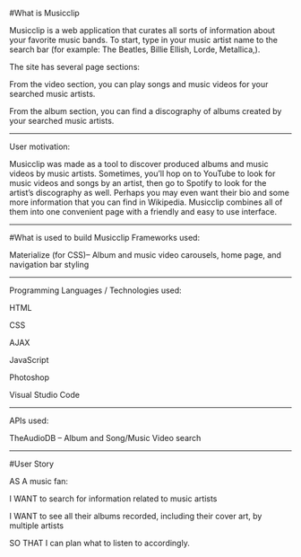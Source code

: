 #What is Musicclip 

Musicclip is a web application that curates all sorts of information about your favorite music bands. To start, type in your music artist name to the search bar (for example: The Beatles,  Billie Ellish, Lorde, Metallica,).

The site has several page sections: 

From the video section, you can play songs and music videos for your searched music artists. 

From the album section, you can find a discography of albums created by your searched music artists. 

---

User motivation: 

Musicclip was made as a tool to discover produced albums and music videos by music artists. Sometimes, you’ll hop on to YouTube to look for music videos and songs by an artist, then go to Spotify to look for the artist’s discography as well. Perhaps you may even want their bio and some more information that you can find in Wikipedia. Musicclip combines all of them into one convenient page with a friendly and easy to use interface. 

---

#What is used to build Musicclip
Frameworks used: 

Materialize (for CSS)– Album and music video carousels, home page, and navigation bar styling 

---

Programming Languages / Technologies used: 

HTML 

CSS 

AJAX 

JavaScript 

Photoshop 

Visual Studio Code

---

APIs used: 

TheAudioDB – Album and Song/Music Video search 

---

#User Story 

AS A music fan:

 I WANT to search for information related to music artists 
 
 I WANT to see all their albums recorded, including their cover art, by multiple artists 
 
 SO THAT I can plan what to listen to accordingly. 
